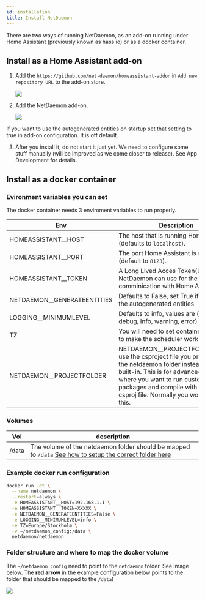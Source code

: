 ```yaml
---
id: installation
title: Install NetDaemon
---
```

There are two ways of running NetDaemon, as an add-on running under Home Assistant (previously known as hass.io) or as a docker container.

## Install as a Home Assistant add-on

1. Add the `https://github.com/net-daemon/homeassistant-addon` in `Add new repository URL` to the add-on store.

    ![](/img/docs/started/newrepo.png)

2. Add the NetDaemon add-on.

    ![](/img/docs/started/daemon.png)

If you want to use the autogenerated entities on startup set that setting to true in add-on configuration. It is off default.

3. After you install it, do not start it just yet. We need to configure some stuff manually (will be improved as we come closer to release). See App Development for details.

## Install as a docker container

### Evironment variables you can set
The docker container needs 3 enviroment variables to run properly.

| Env                         | Description                                                                                                                                                                                                                                                           |
| -----------------------     | --------------------------------------------------------------------------------------------------------------------------------------------------------------------------------------------------------------------------------------------------------------------- |
| HOMEASSISTANT__HOST         | The host that is running Home Assistant (defaults to `localhost`).                                                                                                                                                                                                    |
| HOMEASSISTANT__PORT         | The port Home Assistant is running on (default to `8123`).                                                                                                                                                                                                            |
| HOMEASSISTANT__TOKEN        | A Long Lived Acces Token(LLAT) that NetDaemon can use for the comminication with Home Assistant.                                                                                                                                                                      |
| NETDAEMON__GENERATEENTITIES | Defaults to False, set True if you want the autogenerated entities                                                                                                                                                                                                    |
| LOGGING__MINIMUMLEVEL       | Defaults to info, values are (trace, debug, info, warning, error)                                                                                                                                                                                                     |
| TZ                          | You will need to set container time zone to make the scheduler work properly                                                                                                                                                                                          |
| NETDAEMON__PROJECTFOLDER     | NETDAEMON__PROJECTFOLDER=/data use the csproject file you provides in the netdaemon folder instead of the built-in. This is for advanced scenarios where you want to run custom NUGET packages and compile with your own csproj file. Normally you would not use this. |

### Volumes

| Vol   | description                                                                                                                                                                    |
| ----- | ------------------------------------------------------------------------------------------------------------------------------------------------------------------------------ |
| /data | The volume of the netdaemon folder should be mapped to `/data` [See how to setup the correct folder here](installation.md#folder-structure-and-where-to-map-the-docker-volume) |

### Example docker run configuration

```bash
docker run -dt \
  --name netdaemon \
  --restart=always \
  -e HOMEASSISTANT__HOST=192.168.1.1 \
  -e HOMEASSISTANT__TOKEN=XXXXX \
  -e NETDAEMON__GENERATEENTITIES=False \
  -e LOGGING__MINIMUMLEVEL=info \
  -e TZ=Europe/Stockholm \
  -v ~/netdaemon_config:/data \
  netdaemon/netdaemon
```
### Folder structure and where to map the docker volume
The `~/netdaemon_config` need to point to the `netdaemon` folder. See image below. The **red arrow** in the example configuration below points to the folder that should be mapped to the `/data`!

![](/img/docs/installation/folder_structure_netdaemon.png)